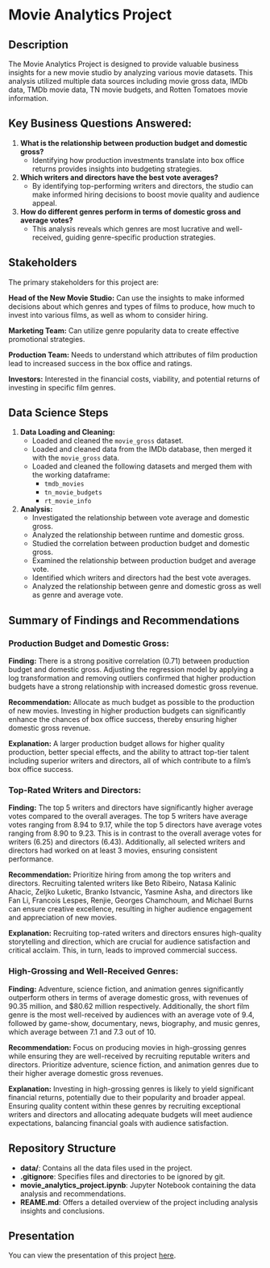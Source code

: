 # Movie Analytics Project

## Description
The Movie Analytics Project is designed to provide valuable business insights for a new movie studio by analyzing various movie datasets. This analysis utilized multiple data sources including movie gross data, IMDb data, TMDb movie data, TN movie budgets, and Rotten Tomatoes movie information. 

## Key Business Questions Answered:
1. **What is the relationship between production budget and domestic gross?**
   - Identifying how production investments translate into box office returns provides insights into budgeting strategies.
2. **Which writers and directors have the best vote averages?**
   - By identifying top-performing writers and directors, the studio can make informed hiring decisions to boost movie quality and audience appeal.
3. **How do different genres perform in terms of domestic gross and average votes?**
   - This analysis reveals which genres are most lucrative and well-received, guiding genre-specific production strategies.

## Stakeholders
The primary stakeholders for this project are:

**Head of the New Movie Studio:** Can use the insights to make informed decisions about which genres and types of films to produce, how much to invest into various films, as well as whom to consider hiring.

**Marketing Team:** Can utilize genre popularity data to create effective promotional strategies.

**Production Team:** Needs to understand which attributes of film production lead to increased success in the box office and ratings.

**Investors:** Interested in the financial costs, viability, and potential returns of investing in specific film genres.

## Data Science Steps
1. **Data Loading and Cleaning:**
   - Loaded and cleaned the `movie_gross` dataset.
   - Loaded and cleaned data from the IMDb database, then merged it with the `movie_gross` data.
   - Loaded and cleaned the following datasets and merged them with the working dataframe:
     - `tmdb_movies`
     - `tn_movie_budgets`
     - `rt_movie_info`
2. **Analysis:**
   - Investigated the relationship between vote average and domestic gross.
   - Analyzed the relationship between runtime and domestic gross.
   - Studied the correlation between production budget and domestic gross.
   - Examined the relationship between production budget and average vote.
   - Identified which writers and directors had the best vote averages.
   - Analyzed the relationship between genre and domestic gross as well as genre and average vote.

## Summary of Findings and Recommendations

### Production Budget and Domestic Gross:
**Finding:** There is a strong positive correlation (0.71) between production budget and domestic gross. Adjusting the regression model by applying a log transformation and removing outliers confirmed that higher production budgets have a strong relationship with increased domestic gross revenue.

**Recommendation:** Allocate as much budget as possible to the production of new movies. Investing in higher production budgets can significantly enhance the chances of box office success, thereby ensuring higher domestic gross revenue.

**Explanation:** A larger production budget allows for higher quality production, better special effects, and the ability to attract top-tier talent including superior writers and directors, all of which contribute to a film’s box office success.

### Top-Rated Writers and Directors:
**Finding:** The top 5 writers and directors have significantly higher average votes compared to the overall averages. The top 5 writers have average votes ranging from 8.94 to 9.17, while the top 5 directors have average votes ranging from 8.90 to 9.23. This is in contrast to the overall average votes for writers (6.25) and directors (6.43). Additionally, all selected writers and directors had worked on at least 3 movies, ensuring consistent performance.

**Recommendation:** Prioritize hiring from among the top writers and directors. Recruiting talented writers like Beto Ribeiro, Natasa Kalinic Ahacic, Zeljko Luketic, Branko Istvancic, Yasmine Asha, and directors like Fan Li, Francois Lespes, Renjie, Georges Chamchoum, and Michael Burns can ensure creative excellence, resulting in higher audience engagement and appreciation of new movies.

**Explanation:** Recruiting top-rated writers and directors ensures high-quality storytelling and direction, which are crucial for audience satisfaction and critical acclaim. This, in turn, leads to improved commercial success.

### High-Grossing and Well-Received Genres:
**Finding:** Adventure, science fiction, and animation genres significantly outperform others in terms of average domestic gross, with revenues of 90.35 million, and $80.62 million respectively. Additionally, the short film genre is the most well-received by audiences with an average vote of 9.4, followed by game-show, documentary, news, biography, and music genres, which average between 7.1 and 7.3 out of 10.

**Recommendation:** Focus on producing movies in high-grossing genres while ensuring they are well-received by recruiting reputable writers and directors. Prioritize adventure, science fiction, and animation genres due to their higher average domestic gross revenues.

**Explanation:** Investing in high-grossing genres is likely to yield significant financial returns, potentially due to their popularity and broader appeal. Ensuring quality content within these genres by recruiting exceptional writers and directors and allocating adequate budgets will meet audience expectations, balancing financial goals with audience satisfaction.

## Repository Structure
- **data/**: Contains all the data files used in the project.
- **.gitignore**: Specifies files and directories to be ignored by git.
- **movie_analytics_project.ipynb**: Jupyter Notebook containing the data analysis and recommendations.
- **REAME.md**: Offers a detailed overview of the project including analysis insights and conclusions.

## Presentation
You can view the presentation of this project [here](https://docs.google.com/presentation/d/1qzzlDK3dgB4EjRu-NPncwXxS1F5_SCGlOMEQgSUlTeo/edit?usp=sharing).
